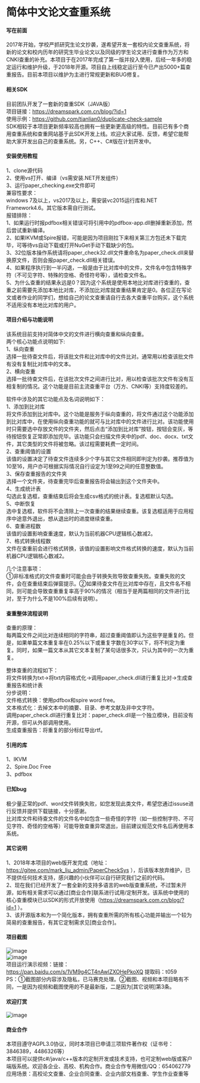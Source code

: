 ﻿# 简体中文论文查重系统

#### 写在前面
2017年开始，学校严抓研究生论文抄袭，遂希望开发一套校内论文查重系统，将新的论文和校内历年的研究生毕业论文以及同级的学生论文进行查重作为万方和CNKI查重的补充。本项目于在2017年完成了第一版并投入使用，后经一年多的稳定运行和维护升级，于2018年开源。项目自上线稳定运行至今已产出5000+篇查重报告。目前本项目以维护为主进行常规更新和BUG修复。  

#### 相关SDK
目前团队开发了一套新的查重SDK（JAVA版）  
项目链接：https://dreamspark.com.cn/blog/?id=1  
使用示例：https://github.com/tianlian0/duplicate-check-sample  
SDK相较于本项目更新频率较高也拥有一些更新更高级的特性。目前已有多个商用查重系统和查重网站基于此SDK开发上线。欢迎大家试用、反馈，希望它能帮助大家开发出自己的查重系统。另，C++、C#版在计划开发中。  

#### 安装使用教程
1、clone源代码  
2、使用vs打开、编译（vs需安装.NET开发组件）  
3、运行paper_checking.exe文件即可  
兼容性要求：  
windows 7及以上，vs2017及以上，需安装vc2015运行库和.NET Framework4.6。其它版本需自行测试。  
报错排除：  
1、如果运行时报pdfbox相关错误可将引用中的pdfbox-app.dll删掉重新添加，然后尝试重新编译。  
2、如果IKVM或Spire报错，可能是因为项目刚拉下来相关第三方包还未下载完毕，可等待vs自动下载或打开NuGet手动下载缺少的包。  
3、32位版本操作系统请将paper_check32.dll文件重命名为paper_check.dll来替换原文件，否则会报paper_check.dll相关错误。  
4、如果程序执行到一半闪退，一般是由于比对库中的文件，文件名中包含特殊字符（不可见字符、特殊的空格、奇怪符号等），请检查文件名。  
5、为什么查重的结果永远是0？因为这个系统是使用本地比对库进行查重的，查重之前需要先添加本地比对库，不添加比对库就查重结果肯定是0。各位正在写论文或者作业的同学们，想给自己的论文查重请自行去各大查重平台购买，这个系统不适用没有本地比对库的用户。  

#### 项目介绍与功能说明
该系统目前支持对简体中文的文件进行横向查重和纵向查重。  
两个核心功能点说明如下:  
1、纵向查重  
选择一批待查文件后，将该批文件和比对库中的文件比对。通常用以检查该批文件有没有复制比对库中的文本。  
2、横向查重  
选择一批待查文件后，在该批次文件之间进行比对，用以检查该批次文件有没有互相复制的情况。这个功能是目前主流查重平台（万方、CNKI等）支持度较差的。  

软件中涉及的其它功能点及名词说明如下：  
1、添加到比对库  
将文件添加到比对库中。这个功能是服务于纵向查重的，将文件通过这个功能添加到比对库中，在使用纵向查重功能的就可与比对库中的文件进行比对。该功能使用时只需要选中存放文件的文件夹，然后点击“添加到比对库”按钮，按钮会变灰，等待按钮恢复正常即添加完毕。该功能只会扫描文件夹中的pdf、doc、docx、txt文件，其它类型的文件将被忽略。该过程需要耗费一定时间。  
2、查重阈值的设置  
该值的设置决定了待查文件连续多少个字与其它文件相同即判定为抄袭。推荐值为10至16，用户亦可根据实际情况自行设定为1至99之间的任意整数值。  
3、保存查重报告的文件夹  
选择一个文件夹，待查重完毕后查重报告将会输出到这个文件夹中。  
4、生成统计表  
勾选此复选框，查重结束后将会生成csv格式的统计表。复选框默认勾选。  
5、中断恢复  
选中复选框，软件将不会清除上一次查重的结果继续查重。该复选框适用于应用程序中途意外退出，想从退出时的进度继续查重。  
6、查重进程数  
该值的设置影响查重速度，默认为当前机器CPU逻辑核心数减2。  
7、格式转换线程数  
文件在查重前会进行格式转换，该值的设置影响文件格式转换的速度，默认为当前机器CPU逻辑核心数减2。  

几个注意事项：  
①非标准格式的文件查重时可能会由于转换失败导致查重失败。查重失败的文件，会在查重结束后弹窗提示。②如果待查文件在比对库中存在，且文件名不相同，则可能会导致查重重复率高于90%的情况（相当于是两篇相同的文件进行比对，至于为什么不是100%后续有说明）。  

#### 查重整体流程说明
查重的原理：  
每两篇文件之间比对连续相同的字符串，超过查重阈值即认为这些字是重复的。但是，如果单篇文本重复率在0.25%以下或重复字数在30字以下，将不判定为重复。同时，如果一篇文本从其它文本复制了某句话很多次，只认为其中的一次为重复。  

整体查重的流程如下：  
将文件转换为txt->将txt内容格式化->调用paper_check.dll进行重复比对->生成查重报告和统计表  
分步说明：  
文件格式转换：使用pdfbox和spire word free。  
文本格式化：去掉文本中的摘要、目录、参考文献及非中文字符。  
调用paper_check.dll进行重复比对：paper_check.dll是一个独立模块，目前没有开源，但可从外部调用使用。  
生成查重报告：将重复的部分标红导出rtf。  

#### 引用的库
1、IKVM  
2、Spire.Doc Free  
3、pdfbox  

#### 已知bug
极少量正常的pdf、word文件转换失败，如您发现此类文件，希望您通过issuse进行反馈并提供下载链接，十分感谢。  
比对库文件和待查文件的文件名中如包含一些奇怪的字符（如一些控制字符、不可见字符、奇怪的空格等）可能导致查重异常退出，目前建议规范文件名后再使用本系统。  

#### 其它说明
1、2018年本项目的web版开发完成（地址：https://gitee.com/mark_liu_admin/PaperCheckSys ），后该版本放弃维护，已不提供任何技术支持，感兴趣的小伙伴可以自行研究我们之前的代码。  
2、现在我们已经开发了一套全新的支持多语言的web版查重系统，不过暂未开源，如有相关需求可以通过[商业合作]联系进行试用/定制开发。该系统中使用的核心查重模块已以SDK的形式开放使用（https://dreamspark.com.cn/blog/?id=1 ）。  
3、该开源版本和为一个简化版本，拥有查重所需的所有核心功能并输出一个较为简易的查重报告，有其它定制需求见[商业合作]。  

#### 项目截图
![image](https://github.com/tianlian0/paper_checking_system/blob/master/images/pic1.png)  
![image](https://github.com/tianlian0/paper_checking_system/blob/master/images/pic2.png)  
项目运行演示视频：链接：https://pan.baidu.com/s/1VM9g4CT4nAwlZXOHePkoXQ 提取码：t059  
PS：①截图部分内容涉及隐私，已马赛克处理。②截图、视频和本项目略有不同，一是因为视频和截图使用的不是最新版，二是因为[其它说明]第3条。  

#### 欢迎打赏
![image](https://github.com/tianlian0/paper_checking_system/blob/master/images/shang.png)  

#### 商业合作
本项目遵守AGPL3.0协议，同时本项目已申请三项软件著作权（证书号：3846389，4486326等）  
本项目可以提供c#/java/c++版本的定制开发或技术支持，也可定制web版或客户端版系统。欢迎各企业、高校、机构合作。商业合作专用微信/QQ：654062779  
应用场景：高校论文查重、企业合同查重、企业内部文档查重、学生作业查重等  